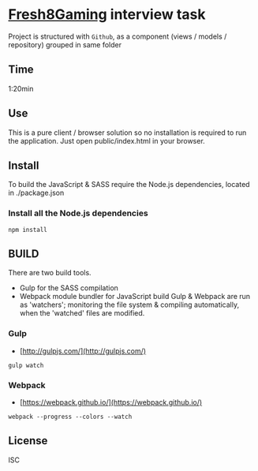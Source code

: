 # [Fresh8Gaming] interview task


Project is structured with `Github`, as a component (views / models / repository) grouped in same folder

## Time
1:20min



## Use
This is a pure client / browser solution so no installation is required to run the application.
Just open public/index.html in your browser.


## Install
To build the JavaScript & SASS require the Node.js dependencies, located in
./package.json

### Install all the Node.js dependencies
```
npm install 
```


## BUILD
There are two build tools.
- Gulp for the SASS compilation
- Webpack  module bundler for JavaScript build 
Gulp & Webpack are run as 'watchers'; monitoring the file system & compiling automatically,
when the 'watched' files are modified.




### Gulp
- [http://gulpjs.com/](http://gulpjs.com/)
```
gulp watch
```



### Webpack
- [https://webpack.github.io/](https://webpack.github.io/)
```
webpack --progress --colors --watch
```

## License
ISC



[Fresh8Gaming]: <http://fresh8gaming.com/>
[Connected Ventures]: <http://connected-ventures.com/>

